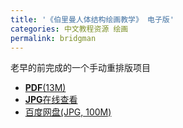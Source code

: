 ```yaml
---
title: '《伯里曼人体结构绘画教学》 电子版'
categories: 中文教程资源 绘画
permalink: bridgman
---
```


老早的前完成的一个手动重排版项目

- [**PDF**(13M)](./files/伯里曼人体结构绘画教学.pdf)
- [**JPG**在线查看](http://pub.manshow.org/vol/4644)
- [百度网盘(JPG, 100M)](https://pan.baidu.com/share/link?shareid=3915609403&uk=3741681143)

